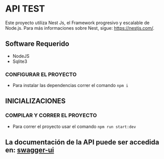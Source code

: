 # API TEST

Este proyecto utiliza Nest Js, el Framework progresivo y escalable de Node.js.
Para más informaciones sobre Nest, sigue: https://nestjs.com/.

## Software Requerido
- NodeJS
- Sqlite3

### CONFIGURAR EL PROYECTO
- Para instalar las dependencias correr el comando `npm i`

## INICIALIZACIONES

### COMPILAR Y CORRER EL PROYECTO
- Para correr el proyecto usar el comando `npm run start:dev`

## La documentación de la API puede ser accedida en: [swagger-ui](http://localhost:3000/docs)

